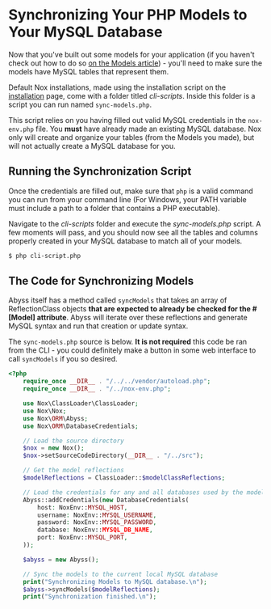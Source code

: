 # Synchronizing Your PHP Models to Your MySQL Database
Now that you've built out some models for your application (if you haven't check out how to do so [on the Models article](/docs/2.0/orm/models)) - you'll need to make sure the models have MySQL tables that represent them.

Default Nox installations, made using the installation script on the [installation](/docs/2.0/installation) page, come with a folder titled *cli-scripts*. Inside this folder is a script you can run named `sync-models.php`.

This script relies on you having filled out valid MySQL credentials in the <code>nox-env.php</code> file. You **must** have already made an existing MySQL database. Nox only will create and organize your tables (from the Models you made), but will not actually create a MySQL database for you.

## Running the Synchronization Script
Once the credentials are filled out, make sure that `php` is a valid command you can run from your command line (For Windows, your PATH variable must include a path to a folder that contains a PHP executable).

Navigate to the *cli-scripts* folder and execute the *sync-models.php* script. A few moments will pass, and you should now see all the tables and columns properly created in your MySQL database to match all of your models.

```bash
$ php cli-script.php
```

## The Code for Synchronizing Models
Abyss itself has a method called `syncModels` that takes an array of ReflectionClass objects **that are expected to already be checked for the #[Model] attribute**. Abyss will iterate over these reflections and generate MySQL syntax and run that creation or update syntax.

The `sync-models.php` source is below. **It is not required** this code be ran from the CLI - you could definitely make a button in some web interface to call `syncModels` if you so desired.

```php
<?php
	require_once __DIR__ . "/../../vendor/autoload.php";
	require_once __DIR__ . "/../nox-env.php";

	use Nox\ClassLoader\ClassLoader;
	use Nox\Nox;
	use Nox\ORM\Abyss;
	use Nox\ORM\DatabaseCredentials;

	// Load the source directory
	$nox = new Nox();
	$nox->setSourceCodeDirectory(__DIR__ . "/../src");

	// Get the model reflections
	$modelReflections = ClassLoader::$modelClassReflections;

	// Load the credentials for any and all databases used by the models
	Abyss::addCredentials(new DatabaseCredentials(
		host: NoxEnv::MYSQL_HOST,
		username: NoxEnv::MYSQL_USERNAME,
		password: NoxEnv::MYSQL_PASSWORD,
		database: NoxEnv::MYSQL_DB_NAME,
		port: NoxEnv::MYSQL_PORT,
	));

	$abyss = new Abyss();

	// Sync the models to the current local MySQL database
	print("Synchronizing Models to MySQL database.\n");
	$abyss->syncModels($modelReflections);
	print("Synchronization finished.\n");
```